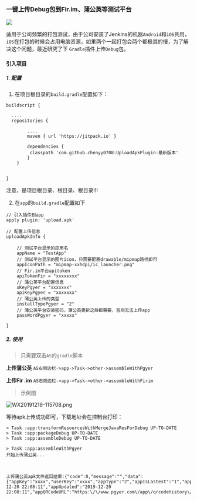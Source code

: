 ### 一键上传Debug包到Fir.im、蒲公英等测试平台

[![](https://jitpack.io/v/chenyy0708/UploadApkPlugin.svg)](https://jitpack.io/#chenyy0708/UploadApkPlugin)

适用于公司频繁的打包测试，由于公司安装了Jenkins的机器`Android`和`iOS`共用，`iOS`在打包的时候会占用电脑资源，如果两个一起打包会两个都极其的慢，为了解决这个问题，最近研究了下
`Gradle`插件上传`Debug`包。

#### 引入项目

##### 1. 配置

1. 在项目根目录的`build.gradle`配置如下：

```
buildscript {

  ....
  repositories {

        ....
        maven { url 'https://jitpack.io' }
        
        dependencies {
         classpath 'com.github.chenyy0708:UploadApkPlugin:最新版本'
        }
    }


}
```

注意，是项目根目录、根目录、根目录!!!

2. 在`app`的`build.gradle`配置如下

```
// 引入插件到app
apply plugin: 'upload.apk'

// 配置上传信息
uploadApkInfo {

    // 测试平台显示的应用名
    appName = "TestApp"
    // 测试平台显示的图片icon，只需要配置drawable/mipmap路径即可
    appIconPath = "mipmap-xxhdpi/ic_launcher.png"
    // Fir.im平台apitoken
    apiTokenFir = "xxxxxxxx"
    // 蒲公英平台配置信息
    uKeyPgyer = "xxxxxxx"
    apiKeyPgyer = "xxxxxxx"
    // 蒲公英上传的类型
    installTypePgyer = "2"
    // 蒲公英平台安装密码，蒲公英更新之后都需要，否则无法上传app
    passWordPgyer = "xxxxx"
    
}
```

##### 2. 使用

> 只需要双击`AS`的`gradle`脚本


**上传蒲公英**
`AS右侧边栏->app->Task->other->assembleWithPgyer`

**上传Fir .im**
`AS右侧边栏->app->Task->other->assembleWithFirim`


> 示例图

![WX20191219-115708.png](http://user-gold-cdn.xitu.io/2019/12/19/16f1c4dedaa1986e?w=500&h=766&f=png&s=88258)

等待apk上传成功即可，下载地址会在控制台打印：

```
> Task :app:transformResourcesWithMergeJavaResForDebug UP-TO-DATE
> Task :app:packageDebug UP-TO-DATE
> Task :app:assembleDebug UP-TO-DATE

> Task :app:assembleWithPgyer
开始上传蒲公英...



上传蒲公英apk文件返回结果:{"code":0,"message":"","data":{"appKey":"xxxx","userKey":"xxxx","appType":"2","appIsLastest":"1","appFileSize":"7950121","appName":"Gank","appVersion":"1.0.0","appVersionNo":"1","appBuildVersion":"1","appIdentifier":"com.minic.kt","appIcon":"xxxxxx","appDescription":"","appUpdateDescription":"","appScreenshots":"","appShortcutUrl":"O2fx","appCreated":"2019-12-20 22:08:11","appUpdated":"2019-12-20 22:08:11","appQRCodeURL":"https:\/\/www.pgyer.com\/app\/qrcodeHistory\/062c5xxxxxxx7158009c12ec4cb"}}
```




